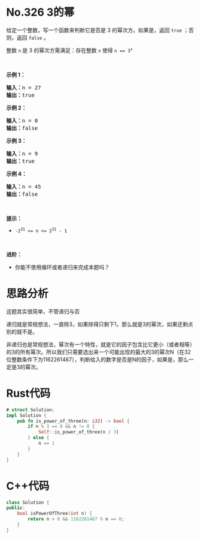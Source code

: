 # No.326 3的幂
<p>给定一个整数，写一个函数来判断它是否是 3&nbsp;的幂次方。如果是，返回 <code>true</code> ；否则，返回 <code>false</code> 。</p>

<p>整数 <code>n</code> 是 3 的幂次方需满足：存在整数 <code>x</code> 使得 <code>n == 3<sup>x</sup></code></p>

<p>&nbsp;</p>

<p><strong>示例 1：</strong></p>

<pre><strong>输入：</strong>n = 27
<strong>输出：</strong>true
</pre>

<p><strong>示例 2：</strong></p>

<pre><strong>输入：</strong>n = 0
<strong>输出：</strong>false
</pre>

<p><strong>示例 3：</strong></p>

<pre><strong>输入：</strong>n = 9
<strong>输出：</strong>true
</pre>

<p><strong>示例 4：</strong></p>

<pre><strong>输入：</strong>n = 45
<strong>输出：</strong>false
</pre>

<p>&nbsp;</p>

<p><strong>提示：</strong></p>

<ul>
	<li><code>-2<sup>31</sup> &lt;= n &lt;= 2<sup>31</sup> - 1</code></li>
</ul>

<p>&nbsp;</p>

<p><strong>进阶：</strong></p>

<ul>
	<li>你能不使用循环或者递归来完成本题吗？</li>
</ul>

# 思路分析
这题其实很简单，不管递归与否

递归就是常规想法，一直除3，如果除得只剩下1，那么就是3的幂次，如果还剩点别的就不是。

非递归也是常规想法，幂次有一个特性，就是它的因子包含比它更小（或者相等）的3的所有幂次。所以我们只需要选出来一个可能出现的最大的3的幂次N（在32位整数条件下为1162261467），判断给入的数字是否是N的因子，如果是，那么一定是3的幂次。
# Rust代码
```rust
# struct Solution;
impl Solution {
    pub fn is_power_of_three(n: i32) -> bool {
        if n % 3 == 0 && n != 0 {
            Self::is_power_of_three(n / 3)
        } else {
            n == 1
        }
    }
}
```

# C++代码
```cpp
class Solution {
public:
    bool isPowerOfThree(int n) {
        return n > 0 && 1162261467 % n == 0;
    }
}
```
